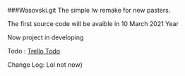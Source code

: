 ###Wasovski.git
The simple lw remake for new pasters.

The first source code will be avaible in 10 March 2021 Year

Now project in developing

Todo :
[Trello Todo](https://trello.com/b/0WHSo9bJ/wasovskigit)

Change Log:
Lol not now)
